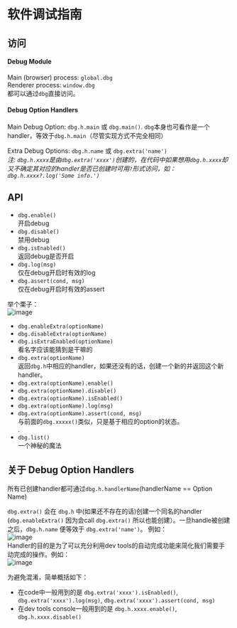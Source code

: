 # 软件调试指南

## 访问

#### Debug Module
Main (browser) process: `global.dbg`  
Renderer process: `window.dbg`  
都可以通过`dbg`直接访问。

#### Debug Option Handlers
Main Debug Option: `dbg.h.main` 或 `dbg.main()`. `dbg`本身也可看作是一个handler，等效于`dbg.h.main`（尽管实现方式不完全相同）

Extra Debug Options: `dbg.h.name` 或 `dbg.extra('name')`  
_注: `dbg.h.xxxx`是由`dbg.extra('xxxx')`创建的，在代码中如果想用`dbg.h.xxxx`却又不确定其对应的handler是否已创建时可用`?`形式访问，如：`dbg.h.xxxx?.log('Some info.')`_

## API

* `dbg.enable()`  
开启debug
* `dbg.disable()`  
禁用debug
* `dbg.isEnabled()`  
返回debug是否开启
* `dbg.log(msg)`  
仅在debug开启时有效的log
* `dbg.assert(cond, msg)`  
仅在debug开启时有效的assert

举个栗子：  
![image](https://cloud.githubusercontent.com/assets/13615512/12860073/02004a2c-cca6-11e5-8609-720cf7c40b34.png)

* `dbg.enableExtra(optionName)`
* `dbg.disableExtra(optionName)`
* `dbg.isExtraEnabled(optionName)`  
看名字应该能猜到是干嘛的
* `dbg.extra(optionName)`  
返回`dbg.h`中相应的handler，如果还没有的话，创建一个新的并返回这个新handler。
* `dbg.extra(optionName).enable()`
* `dbg.extra(optionName).disable()`
* `dbg.extra(optionName).isEnabled()`
* `dbg.extra(optionName).log(msg)`
* `dbg.extra(optionName).assert(cond, msg)`  
与前面的`dbg.xxxxx()`类似，只是基于相应的option的状态。  
.
* `dbg.list()`  
一个神秘的魔法

## 关于 Debug Option Handlers
所有已创建handler都可通过`dbg.h.handlerName`(handlerName == Option Name)

`dbg.extra()` 会在 `dbg.h` 中(如果还不存在的话)创建一个同名的handler (`dbg.enableExtra()` 因为会call `dbg.extra()` 所以也能创建）。一旦handle被创建之后，`dbg.h.name` 便等效于 `dbg.extra('name')`。
例如：  
![image](https://cloud.githubusercontent.com/assets/13615512/12861206/7c6ce7c8-ccad-11e5-8e05-4c3139cc4c03.png)  
Handler的目的是为了可以充分利用dev tools的自动完成功能来简化我们需要手动完成的操作。例如：  
![image](https://cloud.githubusercontent.com/assets/13615512/12861507/a31588e2-ccaf-11e5-961d-2f4b5132bf26.png)

为避免混淆，简单概括如下：  
* 在code中一般用到的是 `dbg.extra('xxxx').isEnabled()`, `dbg.extra('xxxx').log(msg)`, `dbg.extra('xxxx').assert(cond, msg)`
* 在dev tools console一般用到的是 `dbg.h.xxxx.enable()`, `dbg.h.xxxx.disable()`
